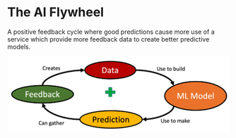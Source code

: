 # The AI Flywheel
 
A positive feedback cycle where good predictions cause more use of a service which provide more feedback data to create better predictive models.

![](img/ai-flywheel.png)


